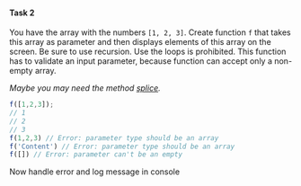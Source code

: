 #### Task 2

You have the array with the numbers `[1, 2, 3]`. Create function `f` that takes this array as parameter and then displays elements of this array on the screen. Be sure to use recursion. Use the loops is prohibited. This function has to validate an input parameter, because function can accept only a non-empty array.

*Maybe you may need the method [splice](<https://developer.mozilla.org/en-US/docs/Web/JavaScript/Reference/Global_Objects/Array/splice>).*

```js
f([1,2,3]);
// 1
// 2
// 3
f(1,2,3) // Error: parameter type should be an array
f('Content') // Error: parameter type should be an array
f([]) // Error: parameter can't be an empty
```

Now handle error and log message in console